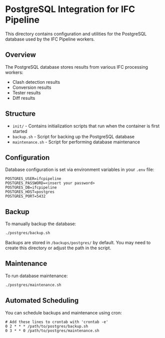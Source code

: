 # PostgreSQL Integration for IFC Pipeline

This directory contains configuration and utilities for the PostgreSQL database used by the IFC Pipeline workers.

## Overview

The PostgreSQL database stores results from various IFC processing workers:

- Clash detection results
- Conversion results
- Tester results
- Diff results

## Structure

- `init/` - Contains initialization scripts that run when the container is first started
- `backup.sh` - Script for backing up the PostgreSQL database
- `maintenance.sh` - Script for performing database maintenance

## Configuration

Database configuration is set via environment variables in your `.env` file:

```
POSTGRES_USER=ifcpipeline
POSTGRES_PASSWORD=<insert your password>
POSTGRES_DB=ifcpipeline
POSTGRES_HOST=postgres
POSTGRES_PORT=5432
```

## Backup

To manually backup the database:

```bash
./postgres/backup.sh
```

Backups are stored in `/backups/postgres/` by default. You may need to create this directory or adjust the path in the script.

## Maintenance

To run database maintenance:

```bash
./postgres/maintenance.sh
```

## Automated Scheduling

You can schedule backups and maintenance using cron:

```
# Add these lines to crontab with 'crontab -e'
0 2 * * * /path/to/postgres/backup.sh
0 3 * * 0 /path/to/postgres/maintenance.sh
``` 